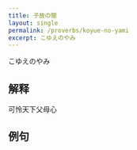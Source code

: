 ```yaml
---
title: 子故の闇
layout: single
permalink: /proverbs/koyue-no-yami
excerpt: こゆえのやみ
---
```


こゆえのやみ

## 解释

可怜天下父母心

## 例句


